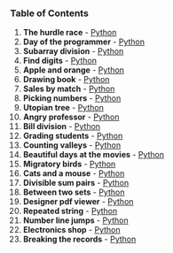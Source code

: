 ### Table of Contents
1. __The hurdle race__ - [Python](The%20Hurdle%20Race.py)
1. __Day of the programmer__ - [Python](Day%20of%20the%20Programmer.py)
1. __Subarray division__ - [Python](Subarray%20Division.py)
1. __Find digits__ - [Python](Find%20Digits.py)
1. __Apple and orange__ - [Python](Apple%20and%20Orange.py)
1. __Drawing book__ - [Python](Drawing%20Book.py)
1. __Sales by match__ - [Python](Sales%20by%20Match.py)
1. __Picking numbers__ - [Python](Picking%20Numbers.py)
1. __Utopian tree__ - [Python](Utopian%20Tree.py)
1. __Angry professor__ - [Python](Angry%20Professor.py)
1. __Bill division__ - [Python](Bill%20Division.py)
1. __Grading students__ - [Python](Grading%20Students.py)
1. __Counting valleys__ - [Python](Counting%20Valleys.py)
1. __Beautiful days at the movies__ - [Python](Beautiful%20Days%20at%20the%20Movies.py)
1. __Migratory birds__ - [Python](Migratory%20Birds.py)
1. __Cats and a mouse__ - [Python](Cats%20and%20a%20Mouse.py)
1. __Divisible sum pairs__ - [Python](Divisible%20Sum%20Pairs.py)
1. __Between two sets__ - [Python](Between%20Two%20Sets.py)
1. __Designer pdf viewer__ - [Python](Designer%20PDF%20Viewer.py)
1. __Repeated string__ - [Python](Repeated%20String.py)
1. __Number line jumps__ - [Python](Number%20Line%20Jumps.py)
1. __Electronics shop__ - [Python](Electronics%20Shop.py)
1. __Breaking the records__ - [Python](Breaking%20the%20Records.py)
